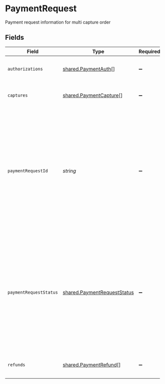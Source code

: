 # PaymentRequest

Payment request information for multi capture order


## Fields

| Field                                                                                                                                                                                                        | Type                                                                                                                                                                                                         | Required                                                                                                                                                                                                     | Description                                                                                                                                                                                                  |
| ------------------------------------------------------------------------------------------------------------------------------------------------------------------------------------------------------------ | ------------------------------------------------------------------------------------------------------------------------------------------------------------------------------------------------------------ | ------------------------------------------------------------------------------------------------------------------------------------------------------------------------------------------------------------ | ------------------------------------------------------------------------------------------------------------------------------------------------------------------------------------------------------------ |
| `authorizations`                                                                                                                                                                                             | [shared.PaymentAuth](../../../sdk/models/shared/paymentauth.md)[]                                                                                                                                            | :heavy_minus_sign:                                                                                                                                                                                           | List of payment authorization information                                                                                                                                                                    |
| `captures`                                                                                                                                                                                                   | [shared.PaymentCapture](../../../sdk/models/shared/paymentcapture.md)[]                                                                                                                                      | :heavy_minus_sign:                                                                                                                                                                                           | List of payment capture information                                                                                                                                                                          |
| `paymentRequestId`                                                                                                                                                                                           | *string*                                                                                                                                                                                                     | :heavy_minus_sign:                                                                                                                                                                                           | Identifies a unique occurrence of an payment processing request from merchant that is associated with a purchase of goods and/or services. A payment request consist of authorization, captures and refunds. |
| `paymentRequestStatus`                                                                                                                                                                                       | [shared.PaymentRequestStatus](../../../sdk/models/shared/paymentrequeststatus.md)                                                                                                                            | :heavy_minus_sign:                                                                                                                                                                                           | Codifies the point in the payment processing request flow from merchant. A payment request consist of authorization, captures and refunds.  Valid Values are : PENDING, OPEN, CLOSED, CANCELLED              |
| `refunds`                                                                                                                                                                                                    | [shared.PaymentRefund](../../../sdk/models/shared/paymentrefund.md)[]                                                                                                                                        | :heavy_minus_sign:                                                                                                                                                                                           | List of payment refund information                                                                                                                                                                           |